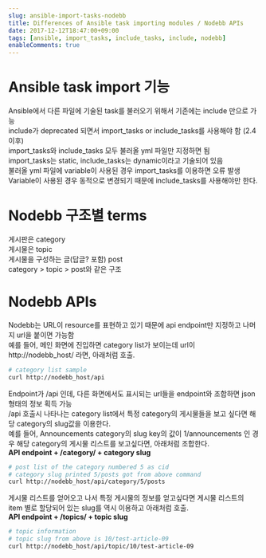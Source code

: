 ```yaml
---
slug: ansible-import-tasks-nodebb
title: Differences of Ansible task importing modules / Nodebb APIs
date: 2017-12-12T18:47:00+09:00
tags: [ansible, import_tasks, include_tasks, include, nodebb]
enableComments: true
---
```


# Ansible task import 기능
Ansible에서 다른 파일에 기술된 task를 불러오기 위해서 기존에는 include 만으로 가능  
include가 deprecated 되면서 import_tasks or include_tasks를 사용해야 함 (2.4 이후)  
import_tasks와 include_tasks 모두 불러올 yml 파일만 지정하면 됨  
import_tasks는 static, include_tasks는 dynamic이라고 기술되어 있음  
불러올 yml 파일에 variable이 사용된 경우 import_tasks를 이용하면 오류 발생  
Variable이 사용된 경우 동적으로 변경되기 때문에 include_tasks를 사용해야만 한다.  

# Nodebb 구조별 terms
게시판은 category  
게시물은 topic  
게시물을 구성하는 글(답글? 포함) post  
category > topic > post와 같은 구조  

# Nodebb APIs
Nodebb는 URL이 resource를 표현하고 있기 때문에 api endpoint만 지정하고 나머지 url을 붙이면 가능함  
예를 들어, 메인 화면에 진입하면 category list가 보이는데 url이 http://nodebb_host/ 라면, 아래처럼 호출.

```bash
# category list sample
curl http://nodebb_host/api
```

Endpoint가 /api 인데, 다른 화면에서도 표시되는 url들을 endpoint와 조합하면 json 형태의 정보 획득 가능  
/api 호출시 나타나는 category list에서 특정 category의 게시물들을 보고 싶다면 해당 category의 slug값을 이용한다.  
예를 들어, Announcements category의 slug key의 값이 1/announcements 인 경우 해당 category의 게시물 리스트를 보고싶다면, 아래처럼 조합한다.  
**API endpoint + /category/ + category slug**

```bash
# post list of the category numbered 5 as cid
# category slug printed 5/posts got from above command
curl http://nodebb_host/api/category/5/posts
```

게시물 리스트를 얻어오고 나서 특정 게시물의 정보를 얻고싶다면 게시물 리스트의 item 별로 할당되어 있는 slug를 역시 이용하고 아래처럼 호출.  
**API endpoint + /topics/ + topic slug**

```bash
# topic information
# topic slug from above is 10/test-article-09
curl http://nodebb_host/api/topic/10/test-article-09
```
